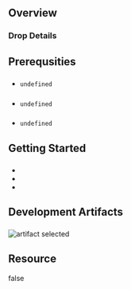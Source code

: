 
## Overview



### Drop Details


## Prerequsities

- ### 
  ```shell
  undefined
  ```
      
- ### 
  ```shell
  undefined
  ```
      
- ### 
  ```shell
  undefined
  ```
      

## Getting Started
### 

- 
- 
- 

## Development Artifacts
### 

![artifact selected](./img/undefined)

## Resource

false



    